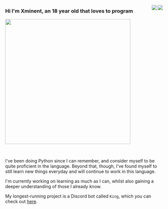 <p align="left">
  <a href="https://github.com/xminent">
    <img align="right" src="https://github-readme-stats.vercel.app/api?username=xminent&show_icons=true&hide_border=true&theme=ayu-mirage&bg_color=00000000" />
  </a>
  <a href="https://github.com/xminent">
    <img align="right" src="https://github-readme-stats.vercel.app/api/top-langs/?username=xminent&theme=ayu-mirage&hide_border=true&layout=compact&card_width=445&bg_color=00000000" />
  </a>
  
  ### Hi I'm Xminent, an 18 year old that loves to program
  <p align="left">
    <img width="400" src="img/luffy.gif" />
  </a>
  </p>
  
  <br>
  
  I've been doing Python since I can remember, and consider myself to be quite proficient in the language. Beyond that, though, I've found myself to still learn new things     everyday and will continue to work in this language.
  
  I'm currently working on learning as much as I can, 
  whilst also gaining a deeper understanding of those I already know.
  
  My longest-running project is a Discord bot called `King`, which you 
  can check out [here](https://github.com/Xminent/king).
</p>
